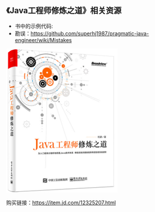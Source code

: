 《Java工程师修炼之道》相关资源
--

- 书中的示例代码: <source>
- 勘误：<https://github.com/superhj1987/pragmatic-java-engineer/wiki/Mistakes>

<img src="img/book.png" width="300"/>

购买链接：<https://item.jd.com/12325207.html>

